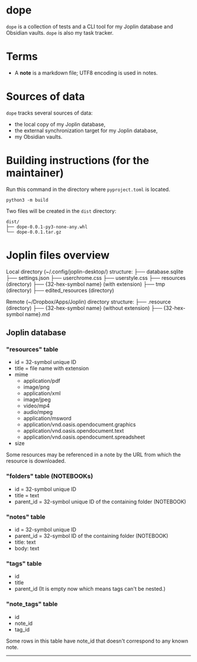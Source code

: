 # dope

`dope` is a collection of tests and a CLI tool for my Joplin database and Obsidian vaults.
`dope` is also my task tracker.

# Terms

* A **note** is a markdown file; UTF8 encoding is used in notes.

# Sources of data

`dope` tracks several sources of data:
* the local copy of my Joplin database,
* the external synchronization target for my Joplin database,
* my Obsidian vaults.

# Building instructions (for the maintainer)

Run this command in the directory where `pyproject.toml` is located.
```
python3 -m build
```
Two files will be created in the `dist` directory:
```
dist/
├── dope-0.0.1-py3-none-any.whl
└── dope-0.0.1.tar.gz
```

# Joplin files overview

Local directory (~/.config/joplin-desktop/) structure:
├── database.sqlite
├── settings.json
├── userchrome.css
├── userstyle.css
├── resources (directory)
    ├── {32-hex-symbol name} (with extension)
├── tmp (directory)
    ├── edited_resources (directory)

Remote (~/Dropbox/Apps/Joplin) directory structure:
├── .resource (directory)
    ├── {32-hex-symbol name} (without extension)
├── {32-hex-symbol name}.md 

## Joplin database

### "resources" table
* id = 32-symbol unique ID
* title = file name with extension
* mime
  * application/pdf
  * image/png
  * application/xml
  * image/jpeg
  * video/mp4
  * audio/mpeg
  * application/msword
  * application/vnd.oasis.opendocument.graphics
  * application/vnd.oasis.opendocument.text
  * application/vnd.oasis.opendocument.spreadsheet
* size

Some resources may be referenced in a note by the URL from which the resource is downloaded.

### "folders" table (NOTEBOOKs)
* id = 32-symbol unique ID
* title = text
* parent_id = 32-symbol unique ID of the containing folder (NOTEBOOK)

### "notes" table
* id = 32-symbol unique ID
* parent_id = 32-symbol ID of the containing folder (NOTEBOOK)
* title: text
* body: text

### "tags" table

* id
* title
* parent_id (It is empty now which means tags can't be nested.)

### "note_tags" table

* id
* note_id
* tag_id

Some rows in this table have note_id that doesn't correspond to any known note.

***